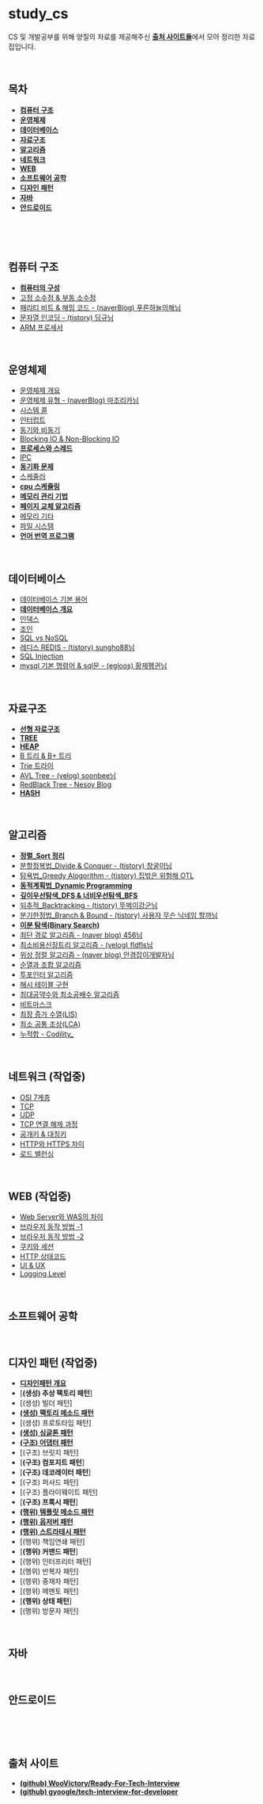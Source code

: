 # study_cs
CS 및 개발공부를 위해 양질의 자료를 제공해주신 [**출처 사이트들**](https://github.com/Tao-Kim/study_cs#%EC%B6%9C%EC%B2%98-%EC%82%AC%EC%9D%B4%ED%8A%B8)에서 모아 정리한 자료집입니다.

<br>

## 목차
* [**컴퓨터 구조**](https://github.com/Tao-Kim/study_cs/blob/master/README.md#%EC%BB%B4%ED%93%A8%ED%84%B0-%EA%B5%AC%EC%A1%B0)
* [**운영체제**](https://github.com/Tao-Kim/study_cs/blob/master/README.md#%EC%9A%B4%EC%98%81%EC%B2%B4%EC%A0%9C)
* [**데이터베이스**](https://github.com/Tao-Kim/study_cs/blob/master/README.md#%EB%8D%B0%EC%9D%B4%ED%84%B0%EB%B2%A0%EC%9D%B4%EC%8A%A4)
* [**자료구조**](https://github.com/Tao-Kim/study_cs/blob/master/README.md#%EC%9E%90%EB%A3%8C%EA%B5%AC%EC%A1%B0)
* [**알고리즘**](https://github.com/Tao-Kim/study_cs/blob/master/README.md#%EC%95%8C%EA%B3%A0%EB%A6%AC%EC%A6%98)
* [**네트워크**](https://github.com/Tao-Kim/study_cs#%EB%84%A4%ED%8A%B8%EC%9B%8C%ED%81%AC)
* [**WEB**](https://github.com/Tao-Kim/study_cs#web-%EC%9E%91%EC%97%85%EC%A4%91)
* [**소프트웨어 공학**](https://github.com/Tao-Kim/study_cs#%EC%86%8C%ED%94%84%ED%8A%B8%EC%9B%A8%EC%96%B4-%EA%B3%B5%ED%95%99)
* [**디자인 패턴**](https://github.com/Tao-Kim/study_cs#%EB%94%94%EC%9E%90%EC%9D%B8-%ED%8C%A8%ED%84%B4-%EC%9E%91%EC%97%85%EC%A4%91)
* [**자바**](https://github.com/Tao-Kim/study_cs#%EC%9E%90%EB%B0%94)
* [**안드로이드**](https://github.com/Tao-Kim/study_cs#%EC%95%88%EB%93%9C%EB%A1%9C%EC%9D%B4%EB%93%9C)

<br>
<br>
<br>

## 컴퓨터 구조
* [**컴퓨터의 구성**](https://github.com/Tao-Kim/study_cs/blob/master/%EC%BB%B4%ED%93%A8%ED%84%B0%EA%B5%AC%EC%A1%B0/1.%EC%BB%B4%ED%93%A8%ED%84%B0%EC%9D%98%20%EA%B5%AC%EC%84%B1.md)
* [고정 소수점 & 부동 소수점](https://github.com/Tao-Kim/study_cs/blob/master/%EC%BB%B4%ED%93%A8%ED%84%B0%EA%B5%AC%EC%A1%B0/%EA%B3%A0%EC%A0%95%20%EC%86%8C%EC%88%98%EC%A0%90%20%26%20%EB%B6%80%EB%8F%99%20%EC%86%8C%EC%88%98%EC%A0%90.md)
* [패리티 비트 & 해밍 코드 - (naverBlog) 푸른하늘의해님](https://m.blog.naver.com/PostView.nhn?blogId=k97b1114&logNo=140158639535&proxyReferer=https:%2F%2Fwww.google.com%2F)
* [문자열 인코딩 - (tistory) 딩규님](https://dingue.tistory.com/16)
* [ARM 프로세서](https://github.com/Tao-Kim/study_cs/blob/master/%EC%BB%B4%ED%93%A8%ED%84%B0%EA%B5%AC%EC%A1%B0/ARM%20%ED%94%84%EB%A1%9C%EC%84%B8%EC%84%9C.md)
<br>

## 운영체제
* [운영체제 개요](https://github.com/Tao-Kim/study_cs/blob/master/%EC%9A%B4%EC%98%81%EC%B2%B4%EC%A0%9C/1.%EC%9A%B4%EC%98%81%EC%B2%B4%EC%A0%9C%20%EA%B0%9C%EC%9A%94.md)
* [운영체제 유형 - (naverBlog) 마조리카님](https://m.blog.naver.com/jk130694/220689338984)
* [시스템 콜](https://github.com/Tao-Kim/study_cs/blob/master/%EC%9A%B4%EC%98%81%EC%B2%B4%EC%A0%9C/%EC%8B%9C%EC%8A%A4%ED%85%9C%20%EC%BD%9C(System%20Call).md)
* [인터럽트](https://github.com/Tao-Kim/study_cs/blob/master/%EC%9A%B4%EC%98%81%EC%B2%B4%EC%A0%9C/%EC%9D%B8%ED%84%B0%EB%9F%BD%ED%8A%B8(Interrupt).md)
* [동기와 비동기](https://github.com/Tao-Kim/study_cs/blob/master/%EC%9A%B4%EC%98%81%EC%B2%B4%EC%A0%9C/%EB%8F%99%EA%B8%B0%EC%99%80%20%EB%B9%84%EB%8F%99%EA%B8%B0.md)
* [Blocking IO & Non-Blocking IO](https://github.com/Tao-Kim/study_cs/blob/master/%EC%9A%B4%EC%98%81%EC%B2%B4%EC%A0%9C/Blocking%20Non-Blocking%20IO.md)
* [**프로세스와 스레드**](https://github.com/Tao-Kim/study_cs/blob/master/%EC%9A%B4%EC%98%81%EC%B2%B4%EC%A0%9C/%ED%94%84%EB%A1%9C%EC%84%B8%EC%8A%A4%EC%99%80%20%EC%8A%A4%EB%A0%88%EB%93%9C.md)
* [IPC](https://github.com/Tao-Kim/study_cs/blob/master/%EC%9A%B4%EC%98%81%EC%B2%B4%EC%A0%9C/IPC(Inter%20Process%20Communication)2.md)
* [**동기화 문제**](https://github.com/Tao-Kim/study_cs/blob/master/%EC%9A%B4%EC%98%81%EC%B2%B4%EC%A0%9C/%EB%8F%99%EA%B8%B0%ED%99%94%20%EB%AC%B8%EC%A0%9C.md)
* [스케줄러](https://github.com/Tao-Kim/study_cs/blob/master/%EC%9A%B4%EC%98%81%EC%B2%B4%EC%A0%9C/%EC%8A%A4%EC%BC%80%EC%A4%84%EB%9F%AC%EC%9D%98%20%EC%A2%85%EB%A5%98.md)
* [**cpu 스케쥴링**](https://github.com/Tao-Kim/study_cs/blob/master/%EC%9A%B4%EC%98%81%EC%B2%B4%EC%A0%9C/CPU%20%EC%8A%A4%EC%BC%80%EC%A4%84%EB%A7%81.md)
* [**메모리 관리 기법**](https://github.com/Tao-Kim/study_cs/blob/master/%EC%9A%B4%EC%98%81%EC%B2%B4%EC%A0%9C/Paging%20and%20Segmentation.pdf)
* [**페이지 교체 알고리즘**](https://github.com/Tao-Kim/study_cs/blob/master/%EC%9A%B4%EC%98%81%EC%B2%B4%EC%A0%9C/PageReplacement.md)
* [메모리 기타](https://github.com/Tao-Kim/study_cs/blob/master/%EC%9A%B4%EC%98%81%EC%B2%B4%EC%A0%9C/%EB%A9%94%EB%AA%A8%EB%A6%AC%20%EA%B8%B0%ED%83%80.md)
* [파일 시스템](https://github.com/Tao-Kim/study_cs/blob/master/%EC%9A%B4%EC%98%81%EC%B2%B4%EC%A0%9C/File%20System.md)
* [**언어 번역 프로그램**](https://github.com/Tao-Kim/study_cs/blob/master/%EC%9A%B4%EC%98%81%EC%B2%B4%EC%A0%9C/%ED%94%84%EB%A1%9C%EA%B7%B8%EB%9E%98%EB%B0%8D%20%EC%96%B8%EC%96%B4%20%EB%B2%88%EC%97%AD.md)
<br>

## 데이터베이스
* [데이터베이스 기본 용어](https://github.com/Tao-Kim/study_cs/blob/master/%EB%8D%B0%EC%9D%B4%ED%84%B0%EB%B2%A0%EC%9D%B4%EC%8A%A4/%EB%8D%B0%EC%9D%B4%ED%84%B0%EB%B2%A0%EC%9D%B4%EC%8A%A4%20%EA%B8%B0%EB%B3%B8%20%EC%9A%A9%EC%96%B4.md)
* [**데이터베이스 개요**](https://github.com/Tao-Kim/study_cs/blob/master/%EB%8D%B0%EC%9D%B4%ED%84%B0%EB%B2%A0%EC%9D%B4%EC%8A%A4/%EB%8D%B0%EC%9D%B4%ED%84%B0%EB%B2%A0%EC%9D%B4%EC%8A%A4.md)
* [인덱스](https://github.com/Tao-Kim/study_cs/blob/master/%EB%8D%B0%EC%9D%B4%ED%84%B0%EB%B2%A0%EC%9D%B4%EC%8A%A4/%5BDB%5D%20Index.md)
* [조인](https://github.com/Tao-Kim/study_cs/blob/master/%EB%8D%B0%EC%9D%B4%ED%84%B0%EB%B2%A0%EC%9D%B4%EC%8A%A4/SQL%20-%20Join.md)
* [SQL vs NoSQL](https://github.com/Tao-Kim/study_cs/blob/master/%EB%8D%B0%EC%9D%B4%ED%84%B0%EB%B2%A0%EC%9D%B4%EC%8A%A4/SQL%20vs%20NoSQL.md)
* [레디스 REDIS - (tistory) sungho88님](https://codingmania.tistory.com/18)
* [SQL Injection](https://github.com/Tao-Kim/study_cs/blob/master/%EB%8D%B0%EC%9D%B4%ED%84%B0%EB%B2%A0%EC%9D%B4%EC%8A%A4/SQL%20-%20Injection.md)
* [mysql 기본 명령어 & sql문 - (egloos) 황제펭귄님](http://egloos.zum.com/darkit/v/211771)
<br>

## 자료구조
* [**선형 자료구조**](https://github.com/Tao-Kim/study_cs/blob/master/%EC%9E%90%EB%A3%8C%EA%B5%AC%EC%A1%B0/%EC%84%A0%ED%98%95%20%EC%9E%90%EB%A3%8C%EA%B5%AC%EC%A1%B0.md)
* [**TREE**](https://github.com/Tao-Kim/study_cs/blob/master/%EC%9E%90%EB%A3%8C%EA%B5%AC%EC%A1%B0/%5BData%20Structure%5D%20Tree.md)
* [**HEAP**](https://github.com/Tao-Kim/study_cs/blob/master/%EC%9E%90%EB%A3%8C%EA%B5%AC%EC%A1%B0/%5BData%20Structure%5D%20Heap.md)
* [B 트리 & B+ 트리](https://github.com/Tao-Kim/study_cs/blob/master/%EC%9E%90%EB%A3%8C%EA%B5%AC%EC%A1%B0/B%20Tree%20%26%20B%2B%20Tree.md)
* [Trie 트라이](https://github.com/Tao-Kim/study_cs/blob/master/%EC%9E%90%EB%A3%8C%EA%B5%AC%EC%A1%B0/Trie(%ED%8A%B8%EB%9D%BC%EC%9D%B4).md)
* [AVL Tree - (velog) soonbee님](https://velog.io/@soonbee/AVL-Tree%EB%A5%BC-%EC%95%8C%EC%95%84%EB%B3%B4%EC%9E%90)
* [RedBlack Tree - Nesoy Blog](https://nesoy.github.io/articles/2018-08/Algorithm-RedblackTree)
* [**HASH**](https://github.com/Tao-Kim/study_cs/blob/master/%EC%9E%90%EB%A3%8C%EA%B5%AC%EC%A1%B0/%5BData%20Structure%5D%20Hash(%ED%95%B4%EC%8B%9C).md)
<br>

## 알고리즘

* [**정렬_Sort 정리**](https://github.com/Tao-Kim/study_cs/blob/master/%EC%95%8C%EA%B3%A0%EB%A6%AC%EC%A6%98/%EC%A0%95%EB%A0%AC.md)  
* [분할정복법_Divide & Conquer - (tistory) 창굴이님](https://kimch3617.tistory.com/entry/%EC%95%8C%EA%B3%A0%EB%A6%AC%EC%A6%98-%EB%B6%84%ED%95%A0%EC%A0%95%EB%B3%B5%EB%B2%95-Divide-and-Conquer)  
* [탐욕법_Greedy Alogorithm - (tistory) 집밖은 위험해 OTL](https://throwexception.tistory.com/769)
* [**동적계획법_Dynamic Programming**](https://github.com/Tao-Kim/study_cs/blob/master/%EC%95%8C%EA%B3%A0%EB%A6%AC%EC%A6%98/%EB%8F%99%EC%A0%81%20%EA%B3%84%ED%9A%8D%EB%B2%95%20(Dynamic%20Programming).md)
* [**깊이우선탐색_DFS & 너비우선탐색_BFS**](https://github.com/Tao-Kim/study_cs/blob/master/%EC%95%8C%EA%B3%A0%EB%A6%AC%EC%A6%98/BFS%20%26%20DFS.md)
* [되추적_Backtracking - (tistory) 뚜벅이강군님](https://idea-sketch.tistory.com/29)
* [분기한정법_Branch & Bound - (tistory) 사용자 무슨 닉네임 할까님](https://hcr3066.tistory.com/29)
* [**이분 탐색(Binary Search)**](https://github.com/Tao-Kim/study_cs/blob/master/%EC%95%8C%EA%B3%A0%EB%A6%AC%EC%A6%98/%EC%9D%B4%EB%B6%84%20%ED%83%90%EC%83%89(Binary%20Search).md)
* [최단 경로 알고리즘 - (naver blog) 456님](https://blog.naver.com/PostView.nhn?blogId=hands731&logNo=221813151730)
* [최소비용신장트리 알고리즘 - (velog) fldfls님](https://velog.io/@fldfls/%EC%B5%9C%EC%86%8C-%EC%8B%A0%EC%9E%A5-%ED%8A%B8%EB%A6%AC-MST-%ED%81%AC%EB%A3%A8%EC%8A%A4%EC%B9%BC-%ED%94%84%EB%A6%BC-%EC%95%8C%EA%B3%A0%EB%A6%AC%EC%A6%98)
* [위상 정렬 알고리즘 - (naver blog) 안경잡이개발자님](https://m.blog.naver.com/ndb796/221236874984)
* [순열과 조합 알고리즘](https://github.com/Tao-Kim/study_cs/blob/master/%EC%95%8C%EA%B3%A0%EB%A6%AC%EC%A6%98/%EC%88%9C%EC%97%B4%EA%B3%BC%20%EC%A1%B0%ED%95%A9.md)
* [투포인터 알고리즘](https://github.com/Tao-Kim/study_cs/blob/master/%EC%95%8C%EA%B3%A0%EB%A6%AC%EC%A6%98/%ED%88%AC%ED%8F%AC%EC%9D%B8%ED%84%B0%20%EC%95%8C%EA%B3%A0%EB%A6%AC%EC%A6%98.md)
* [해시 테이블 구현](https://github.com/Tao-Kim/study_cs/blob/master/%EC%95%8C%EA%B3%A0%EB%A6%AC%EC%A6%98/Hash%20Table%20%EA%B5%AC%ED%98%84%ED%95%98%EA%B8%B0.md)
* [최대공약수와 최소공배수 알고리즘](https://github.com/Tao-Kim/study_cs/blob/master/%EC%95%8C%EA%B3%A0%EB%A6%AC%EC%A6%98/%EC%B5%9C%EB%8C%80%EA%B3%B5%EC%95%BD%EC%88%98%20%26%20%EC%B5%9C%EC%86%8C%EA%B3%B5%EB%B0%B0%EC%88%98.md)
* [비트마스크](https://github.com/Tao-Kim/study_cs/blob/master/%EC%95%8C%EA%B3%A0%EB%A6%AC%EC%A6%98/%EB%B9%84%ED%8A%B8%EB%A7%88%EC%8A%A4%ED%81%AC(BitMask).md)
* [최장 증가 수열(LIS)](https://github.com/Tao-Kim/study_cs/blob/master/%EC%95%8C%EA%B3%A0%EB%A6%AC%EC%A6%98/LIS%20(Longest%20Increasing%20Sequence).md)
* [최소 공통 조상(LCA)](https://github.com/Tao-Kim/study_cs/blob/master/%EC%95%8C%EA%B3%A0%EB%A6%AC%EC%A6%98/LCA(Lowest%20Common%20Ancestor).md)
* [누적합 - Codility_](https://codility.com/media/train/3-PrefixSums.pdf)
<br>

## 네트워크 (작업중)
* [OSI 7계층](https://github.com/Tao-Kim/study_cs/blob/master/%EB%84%A4%ED%8A%B8%EC%9B%8C%ED%81%AC/OSI%207%20%EA%B3%84%EC%B8%B5.md)
* [TCP](https://github.com/Tao-Kim/study_cs/blob/master/%EB%84%A4%ED%8A%B8%EC%9B%8C%ED%81%AC/TCP.md)
* [UDP](https://github.com/Tao-Kim/study_cs/blob/master/%EB%84%A4%ED%8A%B8%EC%9B%8C%ED%81%AC/UDP.md)
* [TCP 연결 해제 과정](https://github.com/Tao-Kim/study_cs/blob/master/%EB%84%A4%ED%8A%B8%EC%9B%8C%ED%81%AC/3%20way%20handshake.md)
* [공개키 & 대칭키](https://github.com/Tao-Kim/study_cs/blob/master/%EB%84%A4%ED%8A%B8%EC%9B%8C%ED%81%AC/%EA%B3%B5%EA%B0%9C%ED%82%A4%20%26%20%EB%8C%80%EC%B9%AD%ED%82%A4.md)
* [HTTP와 HTTPS 차이](https://github.com/Tao-Kim/study_cs/blob/master/%EB%84%A4%ED%8A%B8%EC%9B%8C%ED%81%AC/HTTP%2C%20HTTPS.md)
* [로드 밸런싱](https://github.com/Tao-Kim/study_cs/blob/master/%EB%84%A4%ED%8A%B8%EC%9B%8C%ED%81%AC/%EB%A1%9C%EB%93%9C%20%EB%B0%B8%EB%9F%B0%EC%8B%B1(Load%20Balancing).md)
<br>

## WEB (작업중)
* [Web Server와 WAS의 차이](https://github.com/Tao-Kim/study_cs/blob/master/%EC%9B%B9/Web%20Server%EC%99%80%20WAS%EC%9D%98%20%EC%B0%A8%EC%9D%B4.md)
* [브라우저 동작 방법 -1](https://github.com/Tao-Kim/study_cs/blob/master/%EB%84%A4%ED%8A%B8%EC%9B%8C%ED%81%AC/%EC%A3%BC%EC%86%8C%EC%B0%BD%EC%97%90%20naver.com%EC%9D%84%20%EC%B9%98%EB%A9%B4%20%EC%9D%BC%EC%96%B4%EB%82%98%EB%8A%94%20%EC%9D%BC.md)
* [브라우저 동작 방법 -2](https://github.com/Tao-Kim/study_cs/blob/master/%EC%9B%B9/%EB%B8%8C%EB%9D%BC%EC%9A%B0%EC%A0%80%20%EB%8F%99%EC%9E%91%20%EB%B0%A9%EB%B2%95.md)
* [쿠키와 세션](https://github.com/Tao-Kim/study_cs/blob/master/%EC%9B%B9/Cookie%20%26%20Session.md)
* [HTTP 상태코드](https://github.com/Tao-Kim/study_cs/blob/master/%EC%9B%B9/HTTP%20status%20code.md)
* [UI & UX](https://github.com/Tao-Kim/study_cs/blob/master/%EC%9B%B9/UI%EC%99%80%20UX.md)
* [Logging Level](https://github.com/Tao-Kim/study_cs/blob/master/%EC%9B%B9/Logging%20Level.md)
<br>

## 소프트웨어 공학
<br>

## 디자인 패턴 (작업중)
* [**디자인패턴 개요**](https://github.com/Tao-Kim/study_cs/blob/master/%EB%94%94%EC%9E%90%EC%9D%B8%ED%8C%A8%ED%84%B4/%5BDesign%20Pattern%5D%20Overview.md)
* [**(생성) 추상 팩토리 패턴**]
* [(생성) 빌더 패턴]
* [**(생성) 팩토리 메소드 패턴**](https://github.com/Tao-Kim/study_cs/blob/master/%EB%94%94%EC%9E%90%EC%9D%B8%ED%8C%A8%ED%84%B4/Design%20Pattern_Factory%20Method.md)
* [(생성) 프로토타입 패턴]
* [**(생성) 싱글톤 패턴**](https://github.com/Tao-Kim/study_cs/blob/master/%EB%94%94%EC%9E%90%EC%9D%B8%ED%8C%A8%ED%84%B4/Singleton%20Pattern.md)
* [**(구조) 어댑터 패턴**](https://github.com/Tao-Kim/study_cs/blob/master/%EB%94%94%EC%9E%90%EC%9D%B8%ED%8C%A8%ED%84%B4/Adapter%20Pattern.md)
* [(구조) 브릿지 패턴]
* [**(구조) 컴포지트 패턴**]
* [**(구조) 데코레이터 패턴**]
* [(구조) 퍼사드 패턴]
* [(구조) 플라이웨이트 패턴]
* [**(구조) 프록시 패턴**]
* [**(행위) 템플릿 메소드 패턴**](https://github.com/Tao-Kim/study_cs/blob/master/%EB%94%94%EC%9E%90%EC%9D%B8%ED%8C%A8%ED%84%B4/Design%20Pattern_Template%20Method.md)
* [**(행위) 옵저버 패턴**](https://github.com/Tao-Kim/study_cs/blob/master/%EB%94%94%EC%9E%90%EC%9D%B8%ED%8C%A8%ED%84%B4/Observer%20pattern.md)
* [**(행위) 스트라테시 패턴**](https://github.com/Tao-Kim/study_cs/blob/master/%EB%94%94%EC%9E%90%EC%9D%B8%ED%8C%A8%ED%84%B4/Strategy%20Pattern.md)
* [(행위) 책임연쇄 패턴]
* [**(행위) 커맨드 패턴**]
* [(행위) 인터프리터 패턴]
* [(행위) 반복자 패턴]
* [(행위) 중재자 패턴]
* [(행위) 메멘토 패턴]
* [**(행위) 상태 패턴**]
* [(행위) 방문자 패턴]
<br>

## 자바
<br>

## 안드로이드
<br>
  
<br>
<br>

## 출처 사이트
* [**(github) WooVictory/Ready-For-Tech-Interview**](https://github.com/WooVictory/Ready-For-Tech-Interview)
* [**(github) gyoogle/tech-interview-for-developer**](https://github.com/gyoogle/tech-interview-for-developer)
